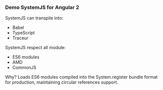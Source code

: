 ### Demo SystemJS for Angular 2


SystemJS can transpile into:
 
+ Babel
+ TypeScript
+ Traceur


SystemJS respect all module:

 + ES6 modules
 + AMD
 + CommonJS

 Why?
Loads ES6 modules compiled into the System.register bundle format for production, maintaining circular references support.